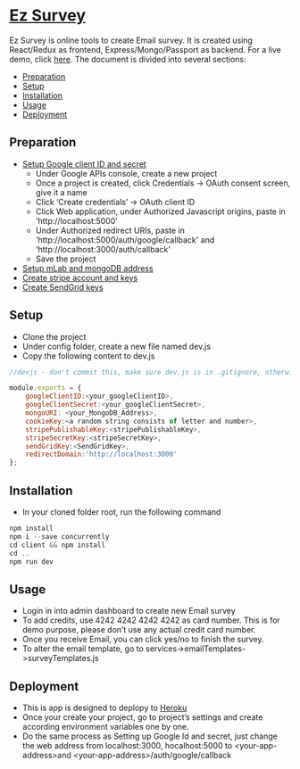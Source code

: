 # [Ez Survey](https://morning-shelf-83495.herokuapp.com) 

Ez Survey is online tools to create Email survey. It is created using React/Redux as frontend, Express/Mongo/Passport as backend. For a live demo, click [here](https://morning-shelf-83495.herokuapp.com).
The document is divided into several sections:
* [Preparation](#preparation)
* [Setup](#setup)
* [Installation](#installation)
* [Usage](#usage)
* [Deployment](#deployment)
## Preparation
* [Setup Google client ID and secret](https://developers.google.com/adwords/api/docs/guides/authentication)
	* Under Google APIs console, create a new project
	* Once a project is created, click Credentials -\> OAuth consent screen, give it a name
	* Click ‘Create credentials’ -\> OAuth client ID
	* Click Web application, under Authorized Javascript origins, paste in ’http://localhost:5000’
	* Under Authorized redirect URIs, paste in ‘http://localhost:5000/auth/google/callback' and ‘http://localhost:3000/auth/callback'
	* Save the project
* [Setup mLab and mongoDB address](https://docs.mlab.com/)
* [Create stripe account and keys](https://stripe.com/docs/keys)
* [Create SendGrid keys](https://sendgrid.com/docs/ui/account-and-settings/api-keys/)

## Setup

* Clone the project
* Under config folder, create a new file named dev.js
* Copy the following content to dev.js
```js
//devjs - don't commit this, make sure dev.js is in .gitignore, otherwise, you may leak your secret key

module.exports = {
    googleClientID:<your_googleClientID>,
    googleClientSecret:<your_googleClientSecret>,
    mongoURI: <your_MongoDB_Address>,
    cookieKey:<a random string consists of letter and number>,
    stripePublishableKey:<stripePublishableKey>,
    stripeSecretKey:<stripeSecretKey>,
    sendGridKey:<SendGridKey>,
    redirectDomain:'http://localhost:3000'
};
```

## Installation
* In your cloned folder root, run the following command
```js
npm install
npm i --save concurrently
cd client && npm install
cd ..
npm run dev
```

## Usage
* Login in into admin dashboard to create new Email survey
* To add credits, use 4242 4242 4242 4242 as card number. This is for demo purpose, please don’t use any actual credit card number.
* Once you receive Email, you can click yes/no to finish the survey.
* To alter the email template, go to services-\>emailTemplates-\>surveyTemplates.js

## Deployment
* This is app is designed to deplopy to [Heroku]((https://devcenter.heroku.com/articles/git))
* Once your create your project, go to project’s settings and create according environment variables one by one.
* Do the same process as Setting up Google Id and secret, just change the web address from localhost:3000, hocalhost:5000 to \<your-app-address\>and \<your-app-address\>/auth/google/callback

